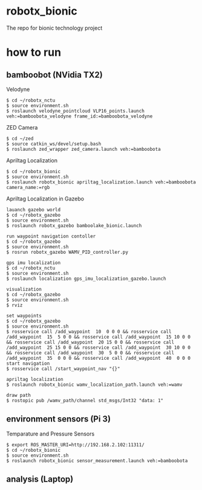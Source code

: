 # robotx_bionic
The repo for bionic technology project

# how to run 
##  bamboobot (NVidia TX2)
Velodyne
```
$ cd ~/robotx_nctu
$ source environment.sh
$ roslaunch velodyne_pointcloud VLP16_points.launch veh:=bamboobota_velodyne frame_id:=bamboobota_velodyne
```

ZED Camera
```
$ cd ~/zed
$ source catkin_ws/devel/setup.bash
$ roslaunch zed_wrapper zed_camera.launch veh:=bamboobota
```

Apriltag Localization 
```
$ cd ~/robotx_bionic
$ source environment.sh
$ roslaunch robotx_bionic apriltag_localization.launch veh:=bamboobota camera_name:=rgb
```

Apriltag Localization in Gazebo 
```
lauanch gazebo world
$ cd ~/robotx_gazebo
$ source environment.sh
$ roslaunch robotx_gazebo bamboolake_bionic.launch 

run waypoint navigation contoller
$ cd ~/robotx_gazebo
$ source environment.sh
$ rosrun robotx_gazebo WAMV_PID_controller.py

gps imu localization
$ cd ~/robotx_nctu
$ source environment.sh
$ roslaunch localization gps_imu_localization_gazebo.launch

visualization
$ cd ~/robotx_gazebo
$ source environment.sh
$ rviz

set waypoints
$ cd ~/robotx_gazebo
$ source environment.sh
$ rosservice call /add_waypoint  10  0 0 0 && rosservice call /add_waypoint  15  5 0 0 && rosservice call /add_waypoint  15 10 0 0 && rosservice call /add_waypoint  20 15 0 0 && rosservice call /add_waypoint  25 15 0 0 && rosservice call /add_waypoint  30 10 0 0 && rosservice call /add_waypoint  30  5 0 0 && rosservice call /add_waypoint  35  0 0 0 && rosservice call /add_waypoint  40  0 0 0
start navigation
$ rosservice call /start_waypoint_nav "{}"

apriltag localization
$ roslaunch robotx_bionic wamv_localization_path.launch veh:=wamv

draw path
$ rostopic pub /wamv_path/channel std_msgs/Int32 "data: 1" 

```

##  environment sensors (Pi 3)
Temparature and Pressure Sensors
```
$ export ROS_MASTER_URI=http://192.168.2.102:11311/
$ cd ~/robotx_bionic
$ source environment.sh
$ roslaunch robotx_bionic sensor_measurement.launch veh:=bamboobota
```

##  analysis (Laptop)
